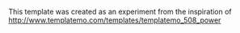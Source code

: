 This template was created as an experiment from the inspiration of http://www.templatemo.com/templates/templatemo_508_power
